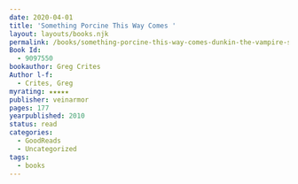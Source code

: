 ```yaml
---
date: 2020-04-01
title: 'Something Porcine This Way Comes '
layout: layouts/books.njk
permalink: /books/something-porcine-this-way-comes-dunkin-the-vampire-slayer-1/
Book Id:
  - 9097550
bookauthor: Greg Crites
Author l-f:
  - Crites, Greg
myrating: ★★★★★
publisher: veinarmor
pages: 177
yearpublished: 2010
status: read
categories:
  - GoodReads
  - Uncategorized
tags:
  - books
---
```

